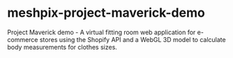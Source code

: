 # meshpix-project-maverick-demo
Project Maverick demo - A virtual fitting room web application for e-commerce stores using the Shopify API and a WebGL 3D model to calculate body measurements for clothes sizes.
